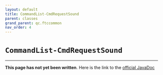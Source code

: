 ```yaml
---
layout: default
title: CommandList-CmdRequestSound
parent: classes
grand_parent: qc.ftccommon
nav_order: 4
---
```

# `CommandList-CmdRequestSound`
---
**This page has not yet been written**. Here is the link to the [official JavaDoc](https://ftctechnh.github.io/ftc_app/doc/javadoc/com/qualcomm/ftccommon/CommandList.CmdRequestSound.html)
        